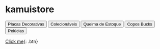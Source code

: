 # kamuistore
<button name="button" onclick="https://photos.app.goo.gl/Gi32dRN4cnqhdh8J6">Placas Decorativas</button>
<button name="button" onclick="https://photos.app.goo.gl/jDFEK4caRBoUcgDT8">Colecionáveis</button>
<button name="button" onclick="https://photos.app.goo.gl/73UdGZGRmYyWrfHf7">Queima de Estoque</button>
<button name="button" onclick="https://photos.app.goo.gl/EJqKa1Hihgvp3W9m9">Copos Bucks</button>
<button name="button" onclick="https://photos.app.goo.gl/YQ5rSgRu4oiJqNAk8">Pelúcias</button>

[Click me](http://www.google.com){: .btn}

